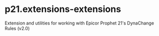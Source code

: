 # p21.extensions-extensions
Extension and utilities for working with Epicor Prophet 21's DynaChange Rules (v2.0)
